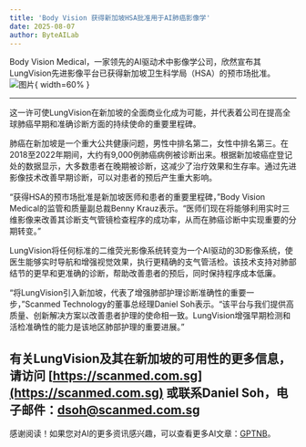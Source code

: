 ```yaml
---
title: 'Body Vision 获得新加坡HSA批准用于AI肺癌影像学'
date: 2025-08-07
author: ByteAILab
---
```


Body Vision Medical，一家领先的AI驱动术中影像学公司，欣然宣布其LungVision先进影像平台已获得新加坡卫生科学局（HSA）的预市场批准。![图片](https://ai-techpark.com/wp-content/uploads/Body.jpg){ width=60% }

---
这一许可使LungVision在新加坡的全面商业化成为可能，并代表着公司在提高全球肺癌早期和准确诊断方面的持续使命的重要里程碑。

肺癌在新加坡是一个重大公共健康问题，男性中排名第二，女性中排名第三。在2018至2022年期间，大约有9,000例肺癌病例被诊断出来。根据新加坡癌症登记处的数据显示，大多数患者在晚期被诊断，这减少了治疗效果和生存率。通过先进影像技术改善早期诊断，可以对患者的预后产生重大影响。

“获得HSA的预市场批准是新加坡医师和患者的重要里程碑，”Body Vision Medical的监管和质量副总裁Benny Krauz表示。“医师们现在将能够利用实时三维影像来改善其诊断支气管镜检查程序的成功率，从而在肺癌诊断中实现重要的分期转变。”

LungVision将任何标准的二维荧光影像系统转变为一个AI驱动的3D影像系统，使医生能够实时导航和增强视觉效果，执行更精确的支气管活检。该技术支持对肺部结节的更早和更准确的诊断，帮助改善患者的预后，同时保持程序成本低廉。

“将LungVision引入新加坡，代表了增强肺部护理诊断准确性的重要一步，”Scanmed Technology的董事总经理Daniel Soh表示。“该平台与我们提供高质量、创新解决方案以改善患者护理的使命相一致。LungVision增强早期检测和活检准确性的能力是该地区肺部护理的重要进展。”

有关LungVision及其在新加坡的可用性的更多信息，请访问 [https://scanmed.com.sg](https://scanmed.com.sg) 或联系Daniel Soh，电子邮件：dsoh@scanmed.com.sg
---
感谢阅读！如果您对AI的更多资讯感兴趣，可以查看更多AI文章：[GPTNB](https://gptnb.com)。